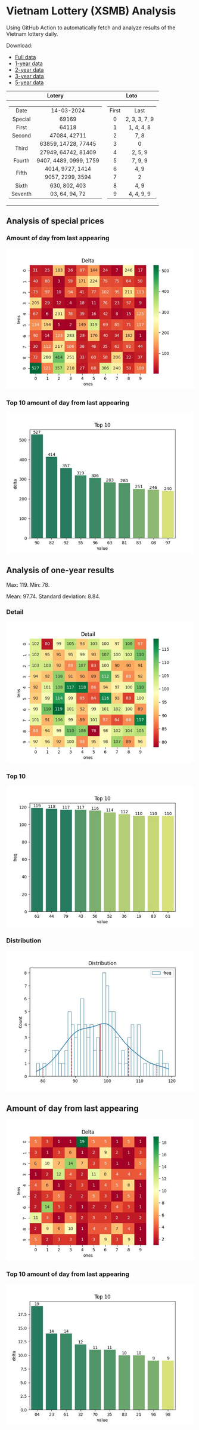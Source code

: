 # Vietnam Lottery (XSMB) Analysis

Using GitHub Action to automatically fetch and analyze results of the Vietnam lottery daily.

Download:

* [Full data](https://raw.githubusercontent.com/khiemdoan/vietnam-lottery-xsmb-analysis/main/results/xsmb.csv)
* [1-year data](https://raw.githubusercontent.com/khiemdoan/vietnam-lottery-xsmb-analysis/main/results/xsmb_1_year.csv)
* [2-year data](https://raw.githubusercontent.com/khiemdoan/vietnam-lottery-xsmb-analysis/main/results/xsmb_2_year.csv)
* [3-year data](https://raw.githubusercontent.com/khiemdoan/vietnam-lottery-xsmb-analysis/main/results/xsmb_3_year.csv)
* [5-year data](https://raw.githubusercontent.com/khiemdoan/vietnam-lottery-xsmb-analysis/main/results/xsmb_5_year.csv)

| Lotery      | Loto |
| :-----------: | :-----------: |
| <table><tr><td>Date</td><td>14-03-2024</td></tr><tr><td>Special</td><td>69169</td></tr><tr><td>First</td><td>64118</td></tr><tr><td>Second</td><td>47084, 42711</td></tr><tr><td rowspan="2">Third</td><td>63859, 14728, 77445</td></tr><tr><td>27949, 64742, 81409</td></tr><tr><td>Fourth</td><td>9407, 4489, 0999, 1759</td></tr><tr><td rowspan="2">Fifth</td><td>4014, 9727, 1414</td></tr><tr><td>9057, 2299, 3594</td></tr><tr><td>Sixth</td><td>630, 802, 403</td></tr><tr><td>Seventh</td><td>03, 64, 94, 72</td></tr></table> | <table><tr><td>First</td><td>Last</td></tr><tr><td>0</td><td>2, 3, 3, 7, 9</td></tr><tr><td>1</td><td>1, 4, 4, 8</td></tr><tr><td>2</td><td>7, 8</td></tr><tr><td>3</td><td>0</td></tr><tr><td>4</td><td>2, 5, 9</td></tr><tr><td>5</td><td>7, 9, 9</td></tr><tr><td>6</td><td>4, 9</td></tr><tr><td>7</td><td>2</td></tr><tr><td>8</td><td>4, 9</td></tr><tr><td>9</td><td>4, 4, 9, 9</td></tr></table> |


<h2>Analysis of special prices</h2>

<h3>Amount of day from last appearing</h3>

![Delta](images/special_delta.jpg)

<h3>Top 10 amount of day from last appearing</h3>

![Delta top 10](images/special_delta_top_10.jpg)

<h2>Analysis of one-year results</h2>

Max: 119. Min: 78.

Mean: 97.74. Standard deviation: 8.84.

<h3>Detail</h3>

![Detail](images/heatmap.jpg)

<h3>Top 10</h3>

![Top 10](images/top-10.jpg)

<h3>Distribution</h3>

![Distribution](images/distribution.jpg)

<h2>Amount of day from last appearing</h2>

![Delta](images/delta.jpg)

<h3>Top 10 amount of day from last appearing</h3>

![Delta top 10](images/delta_top_10.jpg)